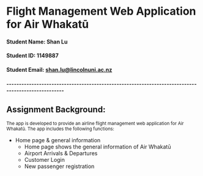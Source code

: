# Flight Management Web Application for Air Whakatū 


#### Student Name: Shan Lu
#### Student ID: 1149887
#### Student Email: shan.lu@lincolnuni.ac.nz

#### ---------------------------------------------------------------------------------------------------
## Assignment Background:
<sub>The app is developed to provide an airline flight management web application for Air Whakatū. The app includes the following functions:
  - Home page & general information
    - Home page shows the general information of Air Whakatū
    - Airport Arrivals & Departures
    - Customer Login
    - New passenger registration



</sub>

